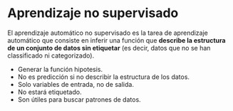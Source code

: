 # Aprendizaje no supervisado

El aprendizaje automático no supervisado es la tarea de aprendizaje automático que consiste en inferir una función que **describe la estructura de un conjunto de datos sin etiquetar** (es decir, datos que no se han classificado ni categorizado).

- Generar la función hipotesis.
- No es predicción si no describir la estructura de los datos.
- Solo variables de entrada, no de salida.
- No estará etiquetado.
- Son útiles para buscar patrones de datos.


